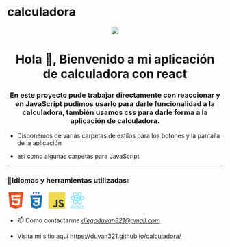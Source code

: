 # calculadora

<div id="header" align="center">
<img src="https://sigdeletras.com/images/blog/202004_react_leaflet/react.png" width="200"/>
<h1 align="center">Hola 👋, Bienvenido a mi aplicación de calculadora con react</h1>
<h3 align="center">En este proyecto pude trabajar directamente con reaccionar y en JavaScript pudimos usarlo para darle funcionalidad a la calculadora, también usamos css para darle forma a la aplicación de calculadora.
</div>

- Disponemos de varias carpetas de estilos para los botones y la pantalla de la aplicación

- así como algunas carpetas para JavaScript

---


<div align="left">
<h3>🔨Idiomas y herramientas utilizadas:</h3>
<div>
<img src="https://github.com/devicons/devicon/raw/master/icons/html5/html5-original.svg" title="HTML5" alt="HTML" width="40" height="40"/>&nbsp;
<img src="https://github.com/devicons/devicon/raw/master/icons/css3/css3-plain-wordmark.svg" title="CSS3" alt="CSS" width="40" height="40"/>&nbsp;
<img src="https://github.com/devicons/devicon/raw/master/icons/javascript/javascript-original.svg" title="JAVASCRIPT" alt="JAVASCRIPT" width="40" height="40"/>&nbsp;
<img src="https://github.com/devicons/devicon/raw/master/icons/react/react-original-wordmark.svg" title="REACT" alt="REACT" width="40" height="40"/>&nbsp;

- 📫 Como contactarme
*diegoduvan321@gmail.com*

- Visita mi sitio aquí https://duvan321.github.io/calculadora/
